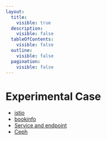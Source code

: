 ```yaml
---
layout:
  title:
    visible: true
  description:
    visible: false
  tableOfContents:
    visible: false
  outline:
    visible: false
  pagination:
    visible: false
---
```


# Experimental Case

* [istio](istio.md)
* [bookinfo](bookinfo.md)
* [Service and endpoint](service-and-endpoint.md)
* [Ceph](ceph.md)
